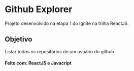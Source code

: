 # Github Explorer

Projeto desenvolvido na etapa 1 do Ignite na trilha ReactJS.

## Objetivo

Listar todos os repositórios de um usuário do github.


#### Feito com: ReactJS e Javacript



